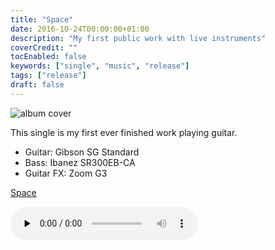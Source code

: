 ```yaml
---
title: "Space"
date: 2016-10-24T00:00:00+01:00
description: "My first public work with live instruments"
coverCredit: ""
tocEnabled: false
keywords: ["single", "music", "release"]
tags: ["release"]
draft: false
---
```


![album cover](https://rdner.fra1.cdn.digitaloceanspaces.com/music/space/cover.jpeg)

This single is my first ever finished work playing guitar.

* Guitar: Gibson SG Standard
* Bass: Ibanez SR300EB-CA
* Guitar FX: Zoom G3

<div>
	<a href="https://rdner.fra1.cdn.digitaloceanspaces.com/music/space/Space.wav" target=_blank>Space</a></div>

<audio controls preload="none" src="https://rdner.fra1.cdn.digitaloceanspaces.com/music/space/Space.wav"></audio>

